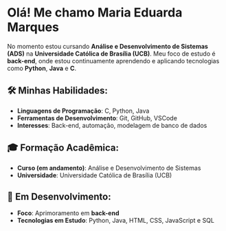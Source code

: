 # Olá! Me chamo Maria Eduarda Marques

No momento estou cursando **Análise e Desenvolvimento de Sistemas (ADS)** na **Universidade Católica de Brasília (UCB)**. Meu foco de estudo é **back-end**, onde estou continuamente aprendendo e aplicando tecnologias como **Python**, **Java** e **C**.

## 🛠️ Minhas Habilidades:
- **Linguagens de Programação**: C, Python, Java
- **Ferramentas de Desenvolvimento**: Git, GitHub, VSCode
- **Interesses**: Back-end, automação, modelagem de banco de dados

## 🎓 Formação Acadêmica:
- **Curso (em andamento)**: Análise e Desenvolvimento de Sistemas
- **Universidade**: Universidade Católica de Brasília (UCB)

## 🚀 Em Desenvolvimento:
- **Foco**: Aprimoramento em **back-end**
- **Tecnologias em Estudo**: Python, Java, HTML, CSS, JavaScript e SQL
